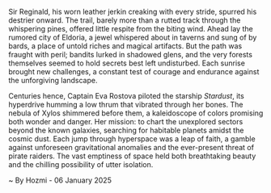 
Sir Reginald, his worn leather jerkin creaking with every stride, spurred his destrier onward.  The trail, barely more than a rutted track through the whispering pines, offered little respite from the biting wind.  Ahead lay the rumored city of Eldoria, a jewel whispered about in taverns and sung of by bards, a place of untold riches and magical artifacts.  But the path was fraught with peril; bandits lurked in shadowed glens, and the very forests themselves seemed to hold secrets best left undisturbed.  Each sunrise brought new challenges, a constant test of courage and endurance against the unforgiving landscape.


Centuries hence, Captain Eva Rostova piloted the starship *Stardust*, its hyperdrive humming a low thrum that vibrated through her bones.  The nebula of Xylos shimmered before them, a kaleidoscope of colors promising both wonder and danger.  Her mission: to chart the unexplored sectors beyond the known galaxies, searching for habitable planets amidst the cosmic dust.  Each jump through hyperspace was a leap of faith, a gamble against unforeseen gravitational anomalies and the ever-present threat of pirate raiders.  The vast emptiness of space held both breathtaking beauty and the chilling possibility of utter isolation.

~ By Hozmi - 06 January 2025

